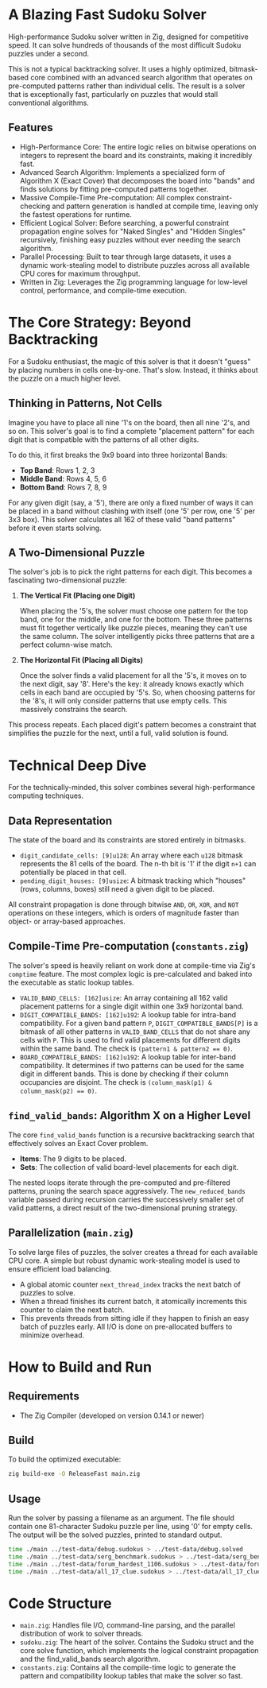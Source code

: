 # A Blazing Fast Sudoku Solver
High-performance Sudoku solver written in Zig, designed for competitive speed. It can solve hundreds of thousands of the most difficult Sudoku puzzles under a second.

This is not a typical backtracking solver. It uses a highly optimized, bitmask-based core combined with an advanced search algorithm that operates on pre-computed patterns rather than individual cells. The result is a solver that is exceptionally fast, particularly on puzzles that would stall conventional algorithms.

## Features

- High-Performance Core: The entire logic relies on bitwise operations on integers to represent the board and its constraints, making it incredibly fast.
- Advanced Search Algorithm: Implements a specialized form of Algorithm X (Exact Cover) that decomposes the board into "bands" and finds solutions by fitting pre-computed patterns together.
- Massive Compile-Time Pre-computation: All complex constraint-checking and pattern generation is handled at compile time, leaving only the fastest operations for runtime.
- Efficient Logical Solver: Before searching, a powerful constraint propagation engine solves for "Naked Singles" and "Hidden Singles" recursively, finishing easy puzzles without ever needing the search algorithm.
- Parallel Processing: Built to tear through large datasets, it uses a dynamic work-stealing model to distribute puzzles across all available CPU cores for maximum throughput.
- Written in Zig: Leverages the Zig programming language for low-level control, performance, and compile-time execution.

# The Core Strategy: Beyond Backtracking

For a Sudoku enthusiast, the magic of this solver is that it doesn't "guess" by placing numbers in cells one-by-one. That's slow. Instead, it thinks about the puzzle on a much higher level.

## Thinking in Patterns, Not Cells

Imagine you have to place all nine '1's on the board, then all nine '2's, and so on. This solver's goal is to find a complete "placement pattern" for each digit that is compatible with the patterns of all other digits.

To do this, it first breaks the 9x9 board into three horizontal Bands:

- **Top Band**: Rows 1, 2, 3
- **Middle Band**: Rows 4, 5, 6
- **Bottom Band**: Rows 7, 8, 9

For any given digit (say, a '5'), there are only a fixed number of ways it can be placed in a band without clashing with itself (one '5' per row, one '5' per 3x3 box). This solver calculates all 162 of these valid "band patterns" before it even starts solving.

## A Two-Dimensional Puzzle

The solver's job is to pick the right patterns for each digit. This becomes a fascinating two-dimensional puzzle:

1. **The Vertical Fit (Placing one Digit)**

    When placing the '5's, the solver must choose one pattern for the top band, one for the middle, and one for the bottom. These three patterns must fit together vertically like puzzle pieces, meaning they can't use the same column. The solver intelligently picks three patterns that are a perfect column-wise match.

2. **The Horizontal Fit (Placing all Digits)**

    Once the solver finds a valid placement for all the '5's, it moves on to the next digit, say '8'. Here's the key: it already knows exactly which cells in each band are occupied by '5's. So, when choosing patterns for the '8's, it will only consider patterns that use empty cells. This massively constrains the search.

This process repeats. Each placed digit's pattern becomes a constraint that simplifies the puzzle for the next, until a full, valid solution is found.

# Technical Deep Dive

For the technically-minded, this solver combines several high-performance computing techniques.

## Data Representation

The state of the board and its constraints are stored entirely in bitmasks.

- `digit_candidate_cells: [9]u128`: An array where each `u128` bitmask represents the 81 cells of the board. The n-th bit is '1' if the digit `n+1` can potentially be placed in that cell.
- `pending_digit_houses: [9]usize`: A bitmask tracking which "houses" (rows, columns, boxes) still need a given digit to be placed.

All constraint propagation is done through bitwise `AND`, `OR`, `XOR`, and `NOT` operations on these integers, which is orders of magnitude faster than object- or array-based approaches.

## Compile-Time Pre-computation (`constants.zig`)

The solver's speed is heavily reliant on work done at compile-time via Zig's `comptime` feature. The most complex logic is pre-calculated and baked into the executable as static lookup tables.

- `VALID_BAND_CELLS: [162]usize`: An array containing all 162 valid placement patterns for a single digit within one 3x9 horizontal band.
- `DIGIT_COMPATIBLE_BANDS: [162]u192`: A lookup table for intra-band compatibility. For a given band pattern `P`, `DIGIT_COMPATIBLE_BANDS[P]` is a bitmask of all other patterns in `VALID_BAND_CELLS` that do not share any cells with `P`. This is used to find valid placements for different digits within the same band. The check is `(pattern1 & pattern2 == 0)`.
- `BOARD_COMPATIBLE_BANDS: [162]u192`: A lookup table for inter-band compatibility. It determines if two patterns can be used for the same digit in different bands. This is done by checking if their column occupancies are disjoint. The check is `(column_mask(p1) & column_mask(p2) == 0)`.

## `find_valid_bands`: Algorithm X on a Higher Level

The core `find_valid_bands` function is a recursive backtracking search that effectively solves an Exact Cover problem.

- **Items**: The 9 digits to be placed.
- **Sets**: The collection of valid board-level placements for each digit.

The nested loops iterate through the pre-computed and pre-filtered patterns, pruning the search space aggressively. The `new_reduced_bands` variable passed during recursion carries the successively smaller set of valid patterns, a direct result of the two-dimensional pruning strategy.

## Parallelization (`main.zig`)

To solve large files of puzzles, the solver creates a thread for each available CPU core. A simple but robust dynamic work-stealing model is used to ensure efficient load balancing.

- A global atomic counter `next_thread_index` tracks the next batch of puzzles to solve.
- When a thread finishes its current batch, it atomically increments this counter to claim the next batch.
- This prevents threads from sitting idle if they happen to finish an easy batch of puzzles early. All I/O is done on pre-allocated buffers to minimize overhead.

# How to Build and Run

## Requirements
- The Zig Compiler (developed on version 0.14.1 or newer)

## Build

To build the optimized executable:
```sh
zig build-exe -O ReleaseFast main.zig
```

## Usage

Run the solver by passing a filename as an argument. The file should contain one 81-character Sudoku puzzle per line, using '0' for empty cells. The output will be the solved puzzles, printed to standard output.

```sh
time ./main ../test-data/debug.sudokus > ../test-data/debug.solved
time ./main ../test-data/serg_benchmark.sudokus > ../test-data/serg_benchmark.solved
time ./main ../test-data/forum_hardest_1106.sudokus > ../test-data/forum_hardest_1106.solved
time ./main ../test-data/all_17_clue.sudokus > ../test-data/all_17_clue.solved
```

# Code Structure

- `main.zig`: Handles file I/O, command-line parsing, and the parallel distribution of work to solver threads.
- `sudoku.zig`: The heart of the solver. Contains the Sudoku struct and the core solve function, which implements the logical constraint propagation and the find_valid_bands search algorithm.
- `constants.zig`: Contains all the compile-time logic to generate the pattern and compatibility lookup tables that make the solver so fast.